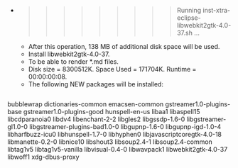 * >>>>>>>>> Running inst-xtra-eclipse-libwebkit2gtk-4.0-37.sh ...
  * After this operation, 138 MB of additional disk space will be used.
  * Install libwebkit2gtk-4.0-37.
  * To be able to render *.md files.
  * Disk size = 8300512K. Space Used = 171704K. Runtime = 00:00:00:08.
  * The following NEW packages will be installed:
  ```bash
bubblewrap dictionaries-common emacsen-common gstreamer1.0-plugins-base gstreamer1.0-plugins-good
hunspell-en-us libaa1 libaspell15 libcdparanoia0 libdv4
libenchant-2-2 libgles2 libgssdp-1.6-0 libgstreamer-gl1.0-0 libgstreamer-plugins-bad1.0-0
libgupnp-1.6-0 libgupnp-igd-1.0-4 libharfbuzz-icu0 libhunspell-1.7-0 libhyphen0
libjavascriptcoregtk-4.0-18 libmanette-0.2-0 libnice10 libshout3 libsoup2.4-1
libsoup2.4-common libtag1v5 libtag1v5-vanilla libvisual-0.4-0 libwavpack1
libwebkit2gtk-4.0-37 libwoff1 xdg-dbus-proxy
  ```

